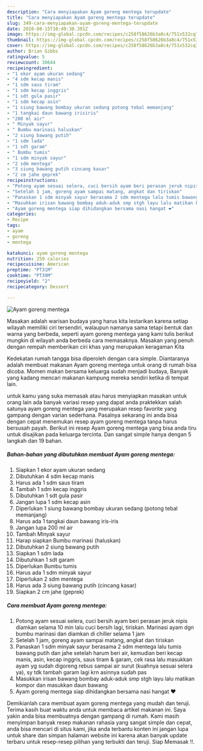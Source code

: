 ```yaml
---
description: "Cara menyiapakan Ayam goreng mentega terupdate"
title: "Cara menyiapakan Ayam goreng mentega terupdate"
slug: 349-cara-menyiapakan-ayam-goreng-mentega-terupdate
date: 2020-08-15T10:49:30.391Z
image: https://img-global.cpcdn.com/recipes/c258f58626b3a8c4/751x532cq70/ayam-goreng-mentega-foto-resep-utama.jpg
thumbnail: https://img-global.cpcdn.com/recipes/c258f58626b3a8c4/751x532cq70/ayam-goreng-mentega-foto-resep-utama.jpg
cover: https://img-global.cpcdn.com/recipes/c258f58626b3a8c4/751x532cq70/ayam-goreng-mentega-foto-resep-utama.jpg
author: Brian Gibbs
ratingvalue: 5
reviewcount: 30644
recipeingredient:
- "1 ekor ayam ukuran sedang"
- "4 sdm kecap manis"
- "1 sdm saus tiram"
- "1 sdm kecap inggris"
- "1 sdt gula pasir"
- "1 sdm kecap asin"
- "1 siung bawang bombay ukuran sedang potong tebal memanjang"
- "1 tangkai daun bawang irisiris"
- "200 ml air"
- " Minyak sayur"
- " Bumbu marinasi haluskan"
- "2 siung bawang putih"
- "1 sdm lada"
- "1 sdt garam"
- " Bumbu tumis"
- "1 sdm minyak sayur"
- "2 sdm mentega"
- "3 siung bawang putih cincang kasar"
- "2 cm jahe geprek"
recipeinstructions:
- "Potong ayam sesuai selera, cuci bersih ayam beri perasan jeruk nipis diamkan selama 10 min lalu cuci bersih lagi, tiriskan. Marinasi ayam dgn bumbu marinasi dan diamkan di chiller selama 1 jam"
- "Setelah 1 jam, goreng ayam sampai matang, angkat dan tiriskan"
- "Panaskan 1 sdm minyak sayur berasama 2 sdm mentega lalu tumis bawang putih dan jahe setelah harum beri air, kemudian beri kecap manis, asin, kecap inggris, saus tiram &amp; garam, cek rasa lalu masukkan ayam yg sudah digoreng rebus sampai air surut (kuahnya sesuai selera ya), sy tdk tambah garam lagi krn asinnya sudah pas"
- "Masukkan irisan bawang bombay aduk-aduk smp stgh layu lalu matikan kompor dan masukkan daun bawang"
- "Ayam goreng mentega siap dihidangkan bersama nasi hangat ❤️"
categories:
- Recipe
tags:
- ayam
- goreng
- mentega

katakunci: ayam goreng mentega 
nutrition: 259 calories
recipecuisine: American
preptime: "PT31M"
cooktime: "PT39M"
recipeyield: "2"
recipecategory: Dessert

---
```



![Ayam goreng mentega](https://img-global.cpcdn.com/recipes/c258f58626b3a8c4/751x532cq70/ayam-goreng-mentega-foto-resep-utama.jpg)

Masakan adalah warisan budaya yang harus kita lestarikan karena setiap wilayah memiliki ciri tersendiri, walaupun namanya sama tetapi bentuk dan warna yang berbeda, seperti ayam goreng mentega yang kami tulis berikut mungkin di wilayah anda berbeda cara memasaknya. Masakan yang penuh dengan rempah memberikan ciri khas yang merupakan keragaman Kita

Kedekatan rumah tangga bisa diperoleh dengan cara simple. Diantaranya adalah membuat makanan Ayam goreng mentega untuk orang di rumah bisa dicoba. Momen makan bersama keluarga sudah menjadi budaya, Banyak yang kadang mencari makanan kampung mereka sendiri ketika di tempat lain.



untuk kamu yang suka memasak atau harus menyiapkan masakan untuk orang lain ada banyak variasi resep yang dapat anda praktekkan salah satunya ayam goreng mentega yang merupakan resep favorite yang gampang dengan varian sederhana. Pasalnya sekarang ini anda bisa dengan cepat menemukan resep ayam goreng mentega tanpa harus bersusah payah.
Berikut ini resep Ayam goreng mentega yang bisa anda tiru untuk disajikan pada keluarga tercinta. Dan sangat simple hanya dengan 5 langkah dan 19 bahan.


<!--inarticleads1-->

##### Bahan-bahan yang dibutuhkan membuat Ayam goreng mentega:

1. Siapkan 1 ekor ayam ukuran sedang
1. Dibutuhkan 4 sdm kecap manis
1. Harus ada 1 sdm saus tiram
1. Tambah 1 sdm kecap inggris
1. Dibutuhkan 1 sdt gula pasir
1. Jangan lupa 1 sdm kecap asin
1. Diperlukan 1 siung bawang bombay ukuran sedang (potong tebal memanjang)
1. Harus ada 1 tangkai daun bawang iris-iris
1. Jangan lupa 200 ml air
1. Tambah  Minyak sayur
1. Harap siapkan  Bumbu marinasi (haluskan)
1. Dibutuhkan 2 siung bawang putih
1. Siapkan 1 sdm lada
1. Dibutuhkan 1 sdt garam
1. Diperlukan  Bumbu tumis
1. Harus ada 1 sdm minyak sayur
1. Diperlukan 2 sdm mentega
1. Harus ada 3 siung bawang putih (cincang kasar)
1. Siapkan 2 cm jahe (geprek)




<!--inarticleads2-->

##### Cara membuat  Ayam goreng mentega:

1. Potong ayam sesuai selera, cuci bersih ayam beri perasan jeruk nipis diamkan selama 10 min lalu cuci bersih lagi, tiriskan. Marinasi ayam dgn bumbu marinasi dan diamkan di chiller selama 1 jam
1. Setelah 1 jam, goreng ayam sampai matang, angkat dan tiriskan
1. Panaskan 1 sdm minyak sayur berasama 2 sdm mentega lalu tumis bawang putih dan jahe setelah harum beri air, kemudian beri kecap manis, asin, kecap inggris, saus tiram &amp; garam, cek rasa lalu masukkan ayam yg sudah digoreng rebus sampai air surut (kuahnya sesuai selera ya), sy tdk tambah garam lagi krn asinnya sudah pas
1. Masukkan irisan bawang bombay aduk-aduk smp stgh layu lalu matikan kompor dan masukkan daun bawang
1. Ayam goreng mentega siap dihidangkan bersama nasi hangat ❤️




Demikianlah cara membuat ayam goreng mentega yang mudah dan teruji. Terima kasih buat waktu anda untuk membaca artikel makanan ini. Saya yakin anda bisa membuatnya dengan gampang di rumah. Kami masih menyimpan banyak resep makanan rahasia yang sangat simple dan cepat, anda bisa mencari di situs kami, jika anda terbantu konten ini jangan lupa untuk share dan simpan halaman website ini karena akan banyak update terbaru untuk resep-resep pilihan yang terbukti dan teruji. Siap Memasak !!. 
